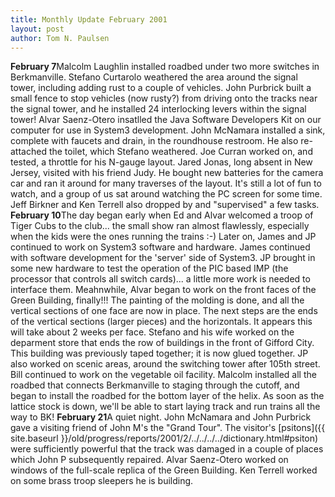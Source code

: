 ```yaml
---
title: Monthly Update February 2001 
layout: post
author: Tom N. Paulsen
---
```




 **February 7**Malcolm Laughlin installed roadbed under two more switches in Berkmanville. Stefano Curtarolo weathered the area around the signal tower, including adding rust to a couple of vehicles. John Purbrick built a small fence to stop vehicles (now rusty?) from driving onto the tracks near the signal tower, and he installed 24 interlocking levers within the signal tower! Alvar Saenz\-Otero insatlled the Java Software Developers Kit on our computer for use in System3 development. John McNamara installed a sink, complete with faucets and drain, in the roundhouse restroom. He also re\-attached the toilet, which Stefano weathered. Joe Curran worked on, and tested, a throttle for his N\-gauge layout. Jared Jonas, long absent in New Jersey, visited with his friend Judy. He bought new batteries for the camera car and ran it around for many traverses of the layout. It's still a lot of fun to watch, and a group of us sat around watching the PC screen for some time. Jeff Birkner and Ken Terrell also dropped by and "supervised" a few tasks. **February 10**The day began early when Ed and Alvar welcomed a troop of Tiger Cubs to the club... the small show ran almost flawlessly, especially when the kids were the ones running the trains :\-)  Later on, James and JP continued to work on System3 software and hardware. James continued with software development for the 'server' side of System3\. JP brought in some new hardware to test the operation of the PIC based IMP (the processor that controls all switch cards)... a little more work is needed to interface them.  Meahnwhile, Alvar began to work on the front faces of the Green Building, finally!!! The painting of the molding is done, and all the vertical sections of one face are now in place. The next steps are the ends of the vertical sections (larger pieces) and the horizontals. It appears this will take about 2 weeks per face.  Stefano and his wife worked on the deparment store that ends the row of buildings in the front of Gifford City. This building was previously taped together; it is now glued together. JP also worked on scenic areas, around the switching tower after 105th street. Bill continued to work on the vegetable oil facility.  Malcolm installed all the roadbed that connects Berkmanville to staging through the cutoff, and began to install the roadbed for the bottom layer of the helix. As soon as the lattice stock is down, we'll be able to start laying track and run trains all the way to BK! **February 21**A quiet night. John McNamara and John Purbrick gave a visiting friend of John M's the "Grand Tour". The visitor's  [psitons]({{ site.baseurl }}/old/progress/reports/2001/2/../../../../dictionary.html#psiton) were sufficiently powerful that the track was damaged in a couple of places which John P subsequently repaired. Alvar Saenz\-Otero worked on windows of the full\-scale replica of the Green Building. Ken Terrell worked on some brass troop sleepers he is building.   